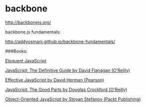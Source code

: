 backbone
========

http://backbonejs.org/

backbone.js fundamentals:

http://addyosmani.github.io/backbone-fundamentals/

###Books:

[Eloquent JavaScript](http://eloquentjavascript.net/)

[JavaScript: The Definitive Guide by David Flanagan (O’Reilly)](http://shop.oreilly.com/product/9780596805531.do)

[Effective JavaScript by David Herman (Pearson)](http://www.informit.com/store/effective-javascript-68-specific-ways-to-harness-the-9780321812186)

[JavaScript: The Good Parts by Douglas Crockford (O’Reilly)](http://shop.oreilly.com/product/9780596517748.do)

[Object-Oriented JavaScript by Stoyan Stefanov (Packt Publishing)](http://www.amazon.com/Object-Oriented-Javascript-Stoyan-Stefanov/dp/1847194141)


